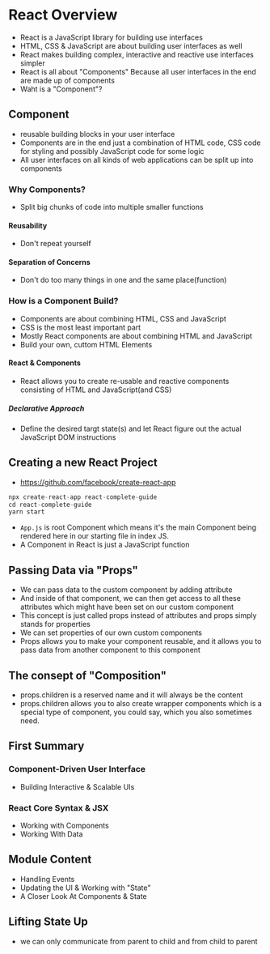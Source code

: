 # React Overview
- React is a JavaScript library for building use interfaces
- HTML, CSS & JavaScript are about building user interfaces as well
- React makes building complex, interactive and reactive use interfaces simpler
- React is all about "Components" Because all user interfaces in the end are made up of components
- Waht is a "Component"?

## Component
- reusable building blocks in your user interface
- Components are in the end just a combination of HTML code, CSS code for styling and possibly JavaScript code for some logic
- All user interfaces on all kinds of web applications can be split up into components

### Why Components?
- Split big chunks of code into multiple smaller functions
#### Reusability
- Don't repeat yourself
#### Separation of Concerns
- Don't do too many things in one and the same place(function)

### How is a Component Build?
- Components are about combining HTML, CSS and JavaScript
- CSS is the most least important part
- Mostly React components are about combining HTML and JavaScript
- Build your own, cuttom HTML Elements
#### React & Components
- React allows you to create re-usable and reactive components consisting of HTML and JavaScript(and CSS)
##### Declarative Approach
- Define the desired targt state(s) and let React figure out the actual JavaScript DOM instructions

## Creating a new React Project
- https://github.com/facebook/create-react-app
```js
npx create-react-app react-complete-guide
cd react-complete-guide
yarn start
```
- `App.js` is root Component which means it's the main Component being rendered here in our starting file in index JS.
- A Component in React is just a JavaScript function

## Passing Data via "Props"
- We can pass data to the custom component by adding attribute
- And inside of that component, we can then get access to all these attributes which might have been set on our custom component
- This concept is just called props instead of attributes and props simply stands for properties
- We can set properties of our own custom components
- Props allows you to make your component reusable, and it allows you to pass data from another component to this component

## The consept of "Composition"
- props.children is a reserved name and it will always be the content
- props.children allows you to also create wrapper components which is a special type of component, you could say, which you also sometimes need.

## First Summary
### Component-Driven User Interface
- Building Interactive & Scalable UIs
### React Core Syntax & JSX
- Working with Components
- Working With Data

## Module Content
- Handling Events
- Updating the UI & Working with "State"
- A Closer Look At Components & State

## Lifting State Up
- we can only communicate from parent to child and from child to parent